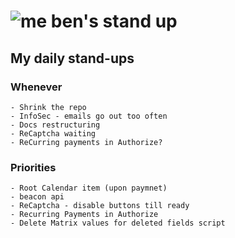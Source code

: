 # ![me](https://avatars2.githubusercontent.com/u/5232044?s=50&v=4) ben's stand up

## My daily stand-ups

### Whenever
   
    - Shrink the repo
    - InfoSec - emails go out too often
    - Docs restructuring
    - ReCaptcha waiting
    - ReCurring payments in Authorize?
    
### Priorities 
   
    - Root Calendar item (upon paymnet)
    - beacon api
    - ReCaptcha - disable buttons till ready
    - Recurring Payments in Authorize
    - Delete Matrix values for deleted fields script
